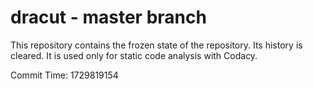 # dracut - master branch

This repository contains the frozen state of the repository.
Its history is cleared. It is used only for static code
analysis with Codacy.

Commit Time: 1729819154